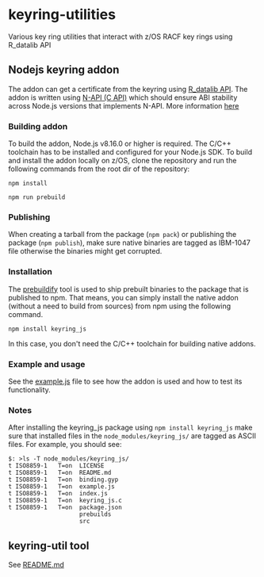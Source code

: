 # keyring-utilities
Various key ring utilities that interact with z/OS RACF key rings using R_datalib API

## Nodejs keyring addon
The addon can get a certificate from the keyring using [R_datalib API](https://www.ibm.com/support/knowledgecenter/SSLTBW_2.4.0/com.ibm.zos.v2r4.ichd100/datalib.htm). The addon is written using [N-API (C API)](https://nodejs.org/dist/latest-v12.x/docs/api/n-api.html#n_api_n_api) which should ensure ABI stability across Node.js versions that implements N-API. More information [here](https://medium.com/the-node-js-collection/n-api-next-generation-apis-for-node-js-native-addons-available-across-all-lts-release-lines-4f35b781f00e)

### Building addon
To build the addon, Node.js v8.16.0 or higher is required. The C/C++ toolchain has to be installed and configured for your Node.js SDK. To build and install the addon locally on z/OS, clone the repository and run the following commands from the root dir of the repository:

```npm install```  

```npm run prebuild``` 

### Publishing 
When creating a tarball from the package (`npm pack`) or publishing the package (`npm publish`), make sure native binaries are tagged as IBM-1047 file otherwise the binaries might get corrupted.

### Installation
The [prebuildify](https://nodejs.org/api/n-api.html#n_api_prebuildify) tool is used to ship prebuilt binaries to the package that is published to npm. That means, you can simply install the native addon (without a need to build from sources) from npm using the following command.

```npm install keyring_js``` 

In this case, you don't need the C/C++ toolchain for building native addons.

### Example and usage
See the [example.js](./example.js) file to see how the addon is used and how to test its functionality.

### Notes
After installing the keyring_js package using `npm install keyring_js` make sure that installed files in the `node_modules/keyring_js/` are tagged as ASCII files.
For example, you should see:
```
$: >ls -T node_modules/keyring_js/
t ISO8859-1   T=on  LICENSE
t ISO8859-1   T=on  README.md
t ISO8859-1   T=on  binding.gyp
t ISO8859-1   T=on  example.js
t ISO8859-1   T=on  index.js
t ISO8859-1   T=on  keyring_js.c
t ISO8859-1   T=on  package.json
                    prebuilds
                    src

```

## keyring-util tool
See [README.md](./keyring-util/README.md)
